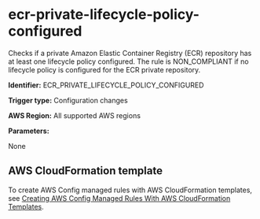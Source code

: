 # ecr\-private\-lifecycle\-policy\-configured<a name="ecr-private-lifecycle-policy-configured"></a>

Checks if a private Amazon Elastic Container Registry \(ECR\) repository has at least one lifecycle policy configured\. The rule is NON\_COMPLIANT if no lifecycle policy is configured for the ECR private repository\. 

**Identifier:** ECR\_PRIVATE\_LIFECYCLE\_POLICY\_CONFIGURED

**Trigger type:** Configuration changes

**AWS Region:** All supported AWS regions

**Parameters:**

None  

## AWS CloudFormation template<a name="w76aac11c31c17b7d201c15"></a>

To create AWS Config managed rules with AWS CloudFormation templates, see [Creating AWS Config Managed Rules With AWS CloudFormation Templates](aws-config-managed-rules-cloudformation-templates.md)\.